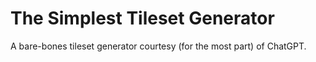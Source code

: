 # The Simplest Tileset Generator

A bare-bones tileset generator courtesy (for the most part) of ChatGPT.
